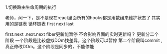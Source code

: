1.切换路由生命周期的执行 


老师，问一下，是不是现在react里面所有的hooks都是用数组来维护状态了 
其实用的是链表
循环链表
first 
next 
last

first.next .next.next
fiber更新能暂停 不会影响界面的实时更新吗？ 
更新分二个阶段 一个阶段是比较虚拟DOm找差异，这个阶段可以暂停
第二个阶段叫commit ,真正修改DOm。这个阶段是同步的，不能停能

